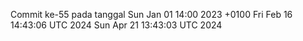 Commit ke-55 pada tanggal Sun Jan 01 14:00 2023 +0100
Fri Feb 16 14:43:06 UTC 2024
Sun Apr 21 13:43:03 UTC 2024
